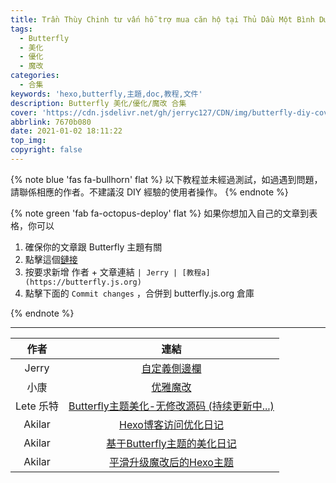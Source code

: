 ```yaml
---
title: Trần Thùy Chinh tư vấn hỗ trợ mua căn hộ tại Thủ Dầu Một Bình Dương
tags:
  - Butterfly
  - 美化
  - 優化
  - 魔改
categories:
  - 合集
keywords: 'hexo,butterfly,主題,doc,教程,文件'
description: Butterfly 美化/優化/魔改 合集
cover: 'https://cdn.jsdelivr.net/gh/jerryc127/CDN/img/butterfly-diy-cover.png'
abbrlink: 7670b080
date: 2021-01-02 18:11:22
top_img:
copyright: false
---
```


{% note blue 'fas fa-bullhorn' flat %}
以下教程並未經過測試，如過遇到問題，請聯係相應的作者。不建議沒 DIY 經驗的使用者操作。
{% endnote %}

{% note green 'fab fa-octopus-deploy' flat %}
如果你想加入自己的文章到表格，你可以

1. 確保你的文章跟 Butterfly 主題有關
2. 點擊這個[鏈接](https://github.com/jerryc127/butterfly.js.org/edit/main/source/_posts/butterfly-collection.md)
3. 按要求新增 作者 + 文章連結 `| Jerry | [教程a](https://butterfly.js.org)`
4. 點擊下面的 `Commit changes` ，合併到 butterfly.js.org 倉庫

{% endnote %}

<hr>


| 作者  |                           連結                           |
| :---: | :------------------------------------------------------: |
| Jerry | [自定義側邊欄](https://butterfly.js.org/posts/ea33ab97/) |
| 小康  | [优雅魔改](https://www.antmoe.com/posts/a811d614/index.html) |
| Lete 乐特 | [Butterfly主题美化-无修改源码 (持续更新中...)](https://butterfly.lete114.top/article/Butterfly-config.html) |
|Akilar|[Hexo博客访问优化日记](https://akilar.top/posts/7c16c4bb/)|
|Akilar|[基于Butterfly主题的美化日记](https://akilar.top/posts/f99b208/)|
|Akilar|[平滑升级魔改后的Hexo主题](https://akilar.top/posts/bbf68ad4/)|
